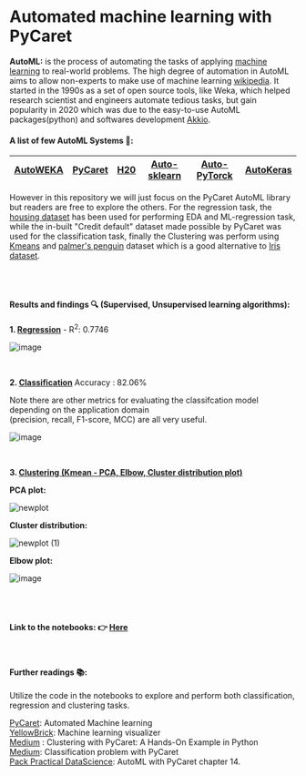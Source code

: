 # Automated machine learning with PyCaret
**AutoML:** is the process of automating the tasks of applying [machine learning](https://en.wikipedia.org/wiki/Machine_learning) to real-world problems. The high degree of automation in AutoML aims to allow non-experts to make use of machine learning [wikipedia](https://en.wikipedia.org/wiki/Automated_machine_learning).
It started in the 1990s as a set of open source tools, like Weka, which helped research scientist and engineers automate tedious tasks, but gain popularity in 2020 which was due to the easy-to-use AutoML packages(python) and softwares development [Akkio](https://www.akkio.com/post/how-does-automated-machine-learning-work#:~:text=History%20of%20AutoML&text=It%20originated%20in%20the%201990s,development%20of%20more%20sophisticated%20techniques.).




#### A list of few **AutoML Systems 🤖:**
| [AutoWEKA](https://www.cs.ubc.ca/labs/algorithms/Projects/autoweka/) | [PyCaret](https://pycaret.org/) | [H20](https://docs.h2o.ai/h2o/latest-stable/h2o-docs/automl.html) | [Auto-sklearn](https://automl.github.io/auto-sklearn/master/) |[Auto-PyTorck](https://github.com/automl/Auto-PyTorch) | [AutoKeras](https://autokeras.com/)|
| --------- |--------|-----------|----------|----------|----------|

However in this repository we will just focus on the PyCaret AutoML library but readers are free to explore the others. For the regression task, the [housing dataset](https://github.com/PacktPublishing/Practical-Data-Science-with-Python/tree/main/14-Chapter-14/data) has been used for performing EDA and ML-regression task, while the in-built "Credit default" dataset made possible by PyCaret was used for the classification task, finally the Clustering was perform using [Kmeans](https://en.wikipedia.org/wiki/K-means_clustering#:~:text=k%2Dmeans%20clustering%20is%20a,a%20prototype%20of%20the%20cluster.) and [palmer's penguin](https://rpubs.com/michelle10128/923430) dataset which is a good alternative to [Iris dataset](https://archive.ics.uci.edu/dataset/53/iris).


<br><br>


#### **Results and findings 🔍 (Supervised, Unsupervised learning algorithms):**
**1. [Regression](https://github.com/Kmohamedalie/AutoML-PyCaret/blob/master/Notebooks/PyCaret_Regression.ipynb)** - R<sup>2</sup>:  0.7746
   
![image](https://github.com/Kmohamedalie/AutoML-PyCaret/assets/63104472/dc5947a1-3b0b-4383-a6d0-11e413100eda)


<br>

   
**2. [Classification](https://github.com/Kmohamedalie/AutoML-PyCaret/blob/master/Notebooks/PyCaret_classification.ipynb)** Accuracy :   82.06% 

Note there are other metrics for evaluating the classifcation model depending on the application domain <br>
(precision, recall, F1-score, MCC) are all very useful.
   
![image](https://github.com/Kmohamedalie/AutoML-PyCaret/assets/63104472/aa060ad3-2657-4251-8a4c-41254fa564f8)


<br>
   
**3. [Clustering (Kmean - PCA, Elbow, Cluster distribution plot)](https://github.com/Kmohamedalie/AutoML-PyCaret/blob/master/Notebooks/PyCaret_Clustering.ipynb)**

**PCA plot:**

![newplot](https://github.com/Kmohamedalie/AutoML-PyCaret/assets/63104472/ea5bcc6d-7de6-4d19-a379-6eeb6312413a)


**Cluster distribution:**

![newplot (1)](https://github.com/Kmohamedalie/AutoML-PyCaret/assets/63104472/82883445-be72-4873-a22d-058aef549aea)


**Elbow plot:**

![image](https://github.com/Kmohamedalie/AutoML-PyCaret/assets/63104472/02e6b863-bf01-4bb6-af0b-6372d39b8ea5)





  



<br><br>

#### **Link to the notebooks:**     👉 [Here](https://github.com/Kmohamedalie/AutoML-PyCaret/tree/master/Notebooks)

<br>


#### **Further readings 📚:**
Utilize the code in the notebooks to explore and perform both classification, regression and clustering tasks.

[PyCaret](https://pycaret.gitbook.io/docs/): Automated Machine learning <br>
[YellowBrick](https://www.scikit-yb.org/en/latest/index.html): Machine learning visualizer <br>
[Medium](https://medium.com/@HeCanThink/clustering-with-pycaret-a-hands-on-example-92999de0f69a) : Clustering with PyCaret: A Hands-On Example in Python<br>
[Medium](https://alam-jane61.medium.com/classification-problem-with-pycaret-a0eb43a2f1ca): Classification problem with PyCaret <br>
[Pack Practical DataScience](https://www.amazon.com/Practical-Data-Science-Python-hands/dp/1801071977): AutoML with PyCaret chapter 14.

